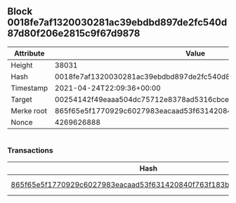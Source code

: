## Block 0018fe7af1320030281ac39ebdbd897de2fc540d87d80f206e2815c9f67d9878

Attribute | Value
--- | ---
Height | 38031
Hash | 0018fe7af1320030281ac39ebdbd897de2fc540d87d80f206e2815c9f67d9878
Timestamp | 2021-04-24T22:09:36+00:00
Target | 00254142f49eaaa504dc75712e8378ad5316cbcead634704b3734b6271167cc4
Merke root | 865f65e5f1770929c6027983eacaad53f631420840f763f183bbe8bc65beb196
Nonce | 4269626888

```

```

### Transactions

Hash | Amount
--- | ---
[865f65e5f1770929c6027983eacaad53f631420840f763f183bbe8bc65beb196](865f65e5f1770929c6027983eacaad53f631420840f763f183bbe8bc65beb196.md) | 10.00000000 SKEPTI 
